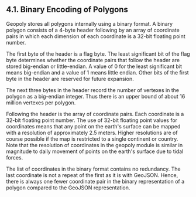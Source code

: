 ## 4\.1\. Binary Encoding of Polygons



Geopoly stores all polygons internally using a binary format. A binary
polygon consists of a 4\-byte header following by an array of coordinate
pairs in which each dimension of each coordinate is a 32\-bit floating point
number.




The first byte of the header is a flag byte. The least significant bit
of the flag byte determines whether the coordinate pairs that follow the
header are stored big\-endian or little\-endian. A value of 0 for the least
significant bit means big\-endian and a value of 1 means little endian.
Other bits of the first byte in the header are reserved for future expansion.




The next three bytes in the header record the number of vertexes in the polygon
as a big\-endian integer. Thus there is an upper bound of about 16 million
vertexes per polygon.




Following the header is the array of coordinate pairs. Each coordinate is
a 32\-bit floating point number. The use of 32\-bit floating point values for
coordinates means that any point on the earth's surface can be mapped with
a resolution of approximately 2\.5 meters. Higher resolutions are of course
possible if the map is restricted to a single continent or country.
Note that the resolution of coordinates in the geopoly module is similar
in magnitude to daily movement of points on the earth's surface due to
tidal forces.




The list of coordinates in the binary format contains no redundancy. 
The last coordinate is not a repeat of the first as it is with GeoJSON. 
Hence, there is always one fewer coordinate pair in the binary representation of
a polygon compared to the GeoJSON representation.



